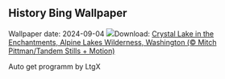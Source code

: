 ## History Bing Wallpaper
Wallpaper date: 2024-09-04
![](https://www.bing.com/th?id=OHR.AlpineLakes_EN-CA4889089553_UHD.jpg&w=1000)Download: [Crystal Lake in the Enchantments, Alpine Lakes Wilderness, Washington (© Mitch Pittman/Tandem Stills + Motion)](https://www.bing.com/th?id=OHR.AlpineLakes_EN-CA4889089553_UHD.jpg)

Auto get programm by LtgX
